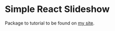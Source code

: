 # Simple React Slideshow

Package to tutorial to be found on [my site](http://wrote/building-a-simple-slideshow-with-react-js).
